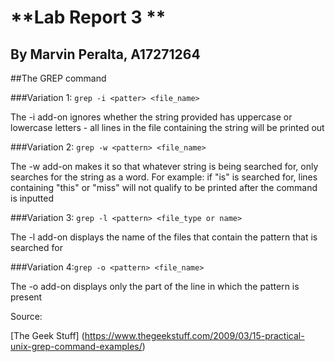 # **Lab Report 3 **
## By Marvin Peralta, A17271264

##The GREP command

###Variation 1: `grep -i <patter> <file_name>`

The -i add-on ignores whether the string provided has uppercase or lowercase letters - all lines in the file containing the string will be printed out

###Variation 2: `grep -w <pattern> <file_name>`

The -w add-on makes it so that whatever string is being searched for, only searches for the string as a word.
For example: if "is" is searched for, lines containing "this" or "miss" will not qualify to be printed after the command is inputted

###Variation 3: `grep -l <pattern> <file_type or name>`

The -l add-on displays the name of the files that contain the pattern that is searched for

###Variation 4:`grep -o <pattern> <file_name>`

The -o add-on displays only the part of the line in which the pattern is present

Source:

[The Geek Stuff] (https://www.thegeekstuff.com/2009/03/15-practical-unix-grep-command-examples/)

